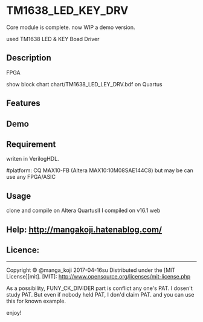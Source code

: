 TM1638_LED_KEY_DRV
====================
Core module is complete.
now WIP a demo version.

used TM1638 LED & KEY Boad Driver


## Description 
FPGA

show block chart 
chart/TM1638_LED_LEY_DRV.bdf on Quartus



## Features



## Demo


## Requirement
writen in VerilogHDL.


#platform: CQ MAX10-FB (Altera MAX10:10M08SAE144C8)
 but may be can use any FPGA/ASIC




## Usage
  clone and compile on Altera QuartusII 
  I compiled on v16.1 web



## Help:  http://mangakoji.hatenablog.com/



## Licence:
----------
Copyright &copy; @manga_koji 2017-04-16su
Distributed under the [MIT License][mit].
[MIT]: http://www.opensource.org/licenses/mit-license.php

As a possibility, FUNY_CK_DIVIDER part is conflict any one's PAT.
I dosen't study PAT.
But even if nobody held PAT, I don'd claim PAT.
and you can use this for known example.


enjoy!
